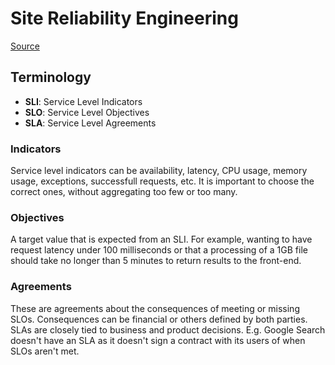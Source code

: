 # Site Reliability Engineering

[Source](https://sre.google/sre-book/service-level-objectives/)

## Terminology

* __SLI__: Service Level Indicators
* __SLO__: Service Level Objectives
* __SLA__: Service Level Agreements

### Indicators

Service level indicators can be availability, latency, CPU usage, memory usage, exceptions, successfull requests, etc. It is important to choose the correct ones, without aggregating too few or too many.

### Objectives

A target value that is expected from an SLI. For example, wanting to have request latency under 100 milliseconds or that a processing of a 1GB file should take no longer than 5 minutes to return results to the front-end.

### Agreements

These are agreements about the consequences of meeting or missing SLOs. Consequences can be financial or others defined by both parties. SLAs are closely tied to business and product decisions. E.g. Google Search doesn't have an SLA as it doesn't sign a contract with its users of when SLOs aren't met.
